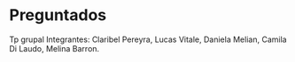 # Preguntados
Tp grupal
Integrantes: Claribel Pereyra, Lucas Vitale, Daniela Melian, Camila Di Laudo, Melina Barron.